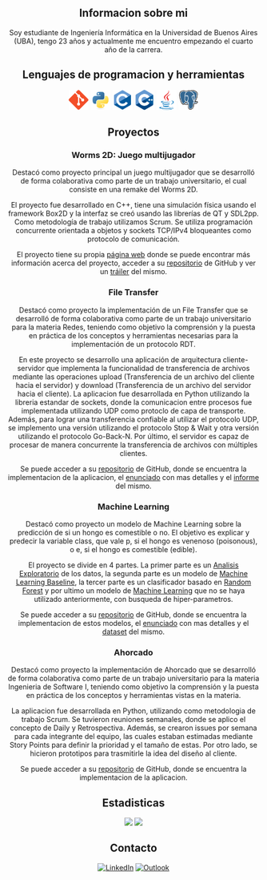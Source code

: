 </div>

<h2 align="center">Informacion sobre mi</h2>

<div align="center">
  Soy estudiante de Ingeniería Informática en la Universidad de Buenos Aires (UBA), tengo 23 años y actualmente me encuentro empezando el cuarto año de la carrera.
</div>

<h2 align="center">Lenguajes de programacion y herramientas</h2>

<p align="center"> 
  <img src="https://github.com/devicons/devicon/blob/v2.15.1/icons/git/git-original.svg" alt="git" width="40" height="40"/> 
  <img src="https://github.com/devicons/devicon/blob/v2.15.1/icons/python/python-original.svg" alt="python" width="40" height="40"/> 
  <img src="https://github.com/devicons/devicon/blob/v2.15.1/icons/c/c-original.svg" alt="c" width="40" height="40"/> 
  <img src="https://github.com/devicons/devicon/blob/v2.15.1/icons/cplusplus/cplusplus-original.svg" alt="cplusplus" width="40" height="40"/> 
  <img src="https://github.com/devicons/devicon/blob/v2.15.1/icons/java/java-original.svg" alt="java" width="40" height="40"/> 
  <img src="https://github.com/devicons/devicon/blob/v2.15.1/icons/postgresql/postgresql-original.svg" alt="java" width="40" height="40"/> 
</p>

<h2 align="center">Proyectos</h2>

<div align="center">
  <h3 align="center">Worms 2D: Juego multijugador</h3>
  <p align="center">
    Destacó como proyecto principal un juego multijugador que se desarrolló de forma colaborativa como parte de un trabajo universitario, el cual consiste en una remake del Worms 2D.
    
  El proyecto fue desarrollado en C++, tiene una simulación física usando el framework Box2D y la interfaz se creó usando las librerías de QT y SDL2pp. Como metodología de trabajo utilizamos Scrum. Se utiliza programación concurrente orientada a objetos y sockets TCP/IPv4 bloqueantes como protocolo de comunicación.
    
  El proyecto tiene su propia <a href="https://alanvaldevenito.github.io">página web</a> donde se puede encontrar más información acerca del proyecto, acceder a su <a href="https://github.com/AlanValdevenito/Worms">repositorio</a> de GitHub y ver un <a href="https://www.youtube.com/watch?v=cXs05yU9hYE">tráiler</a> del mismo.
</div>

<div align="center">
  <h3 align="center">File Transfer</h3>
  <p align="center">
    Destacó como proyecto la implementación de un File Transfer que se desarrolló de forma colaborativa como parte de un trabajo universitario para la materia Redes, teniendo como objetivo la comprensión y la puesta en práctica de los        conceptos y herramientas necesarias para la implementación de un protocolo RDT.
   
   En este proyecto se desarrollo una aplicación de arquitectura cliente-servidor que implementa la funcionalidad de transferencia de archivos mediante las operaciones upload (Transferencia de un archivo del cliente hacia el servidor) y download (Transferencia de un archivo del servidor hacia el cliente). La aplicacion fue desarrollada en Python utilizando la libreria estandar de sockets, donde la comunicacion entre procesos fue implementada utilizando UDP como protoclo de capa de transporte. Además, para lograr una transferencia confiable al utilizar el protocolo UDP, se implemento una versión utilizando el protocolo Stop & Wait y otra versión utilizando el protocolo Go-Back-N. Por último, el servidor es capaz de procesar de manera concurrente la transferencia de archivos con múltiples clientes.
    
  Se puede acceder a su <a href="https://github.com/AlanValdevenito/TP1-Redes">repositorio</a> de GitHub, donde se encuentra la implementacion de la aplicacion, el <a href="https://github.com/AlanValdevenito/TP1-Redes/blob/main/enunciado.pdf">enunciado</a> con mas detalles y el <a href="https://github.com/AlanValdevenito/TP1-Redes/blob/main/informe.pdf">informe</a> del mismo.
</div>

<div align="center">
  <h3 align="center">Machine Learning</h3>
  <p align="center">
    Destacó como proyecto un modelo de Machine Learning sobre la predicción de si un hongo es comestible o no. El objetivo es explicar y predecir la variable class, que vale p, si el hongo es venenoso (poisonous), o e, si el hongo es comestible (edible).

  El proyecto se divide en 4 partes. La primer parte es un <a href="https://github.com/AlanValdevenito/Organizacion-de-Datos/blob/main/ENTREGAS/TP2/PARTE-1/analisis-exploratorio.ipynb">Analisis Exploratorio</a> de los datos, la segunda parte es un modelo de <a href="https://github.com/AlanValdevenito/Organizacion-de-Datos/blob/main/ENTREGAS/TP2/PARTE-2/machine-learning-baseline.ipynb">Machine Learning Baseline</a>, la tercer parte es un clasificador basado en <a href="https://github.com/AlanValdevenito/Organizacion-de-Datos/blob/main/ENTREGAS/TP2/PARTE-3/random-forest.ipynb">Random Forest</a> y por ultimo un modelo de <a href="https://github.com/AlanValdevenito/Organizacion-de-Datos/blob/main/ENTREGAS/TP2/PARTE-4/machine-learning.ipynb">Machine Learning</a> que no se haya utilizado anteriormente, con busqueda de hiper-parametros.

    
  Se puede acceder a su <a href="https://github.com/AlanValdevenito/Organizacion-de-Datos/tree/main/ENTREGAS/TP2">repositorio</a> de GitHub, donde se encuentra la implementacion de estos modelos, el <a href="https://github.com/AlanValdevenito/Organizacion-de-Datos/blob/main/ENTREGAS/TP2/ENUNCIADO.pdf">enunciado</a> con mas detalles y el <a href="https://github.com/AlanValdevenito/Organizacion-de-Datos/blob/main/ENTREGAS/TP2/dataset.zip">dataset</a> del mismo.
</div>

<div align="center">
  <h3 align="center">Ahorcado</h3>
  <p align="center">
    Destacó como proyecto la implementación de Ahorcado que se desarrolló de forma colaborativa como parte de un trabajo universitario para la materia Ingenieria de Software I, teniendo como objetivo la comprensión y la puesta en práctica de los conceptos y herramientas vistas en la materia.
   
   La aplicacion fue desarrollada en Python, utilizando como metodologia de trabajo Scrum. Se tuvieron reuniones semanales, donde se aplico el concepto de Daily y Retrospectiva. Además, se crearon issues por semana para cada integrante del equipo, las cuales estaban estimadas mediante Story Points para definir la prioridad y el tamaño de estas. Por otro lado, se hicieron prototipos para trasmitirle la idea del diseño al cliente.
    
  Se puede acceder a su <a href="https://github.com/AlanValdevenito/Proyecto-AnInfo">repositorio</a> de GitHub, donde se encuentra la implementacion de la aplicacion.
</div>

<h2 align="center">Estadisticas</h2>

<p align= "center">
  <img height= "150" src="https://github-readme-stats.vercel.app/api?username=AlanValdevenito&theme=react&show_icons=true&include_all_commits=true" />
  <img height= "150" src="https://github-readme-stats.vercel.app/api/top-langs/?username=AlanValdevenito&theme=react&layout=compact" />
</p>

<h2 align="center">Contacto</h2>
<div align="center">
  
  [![LinkedIn](https://img.shields.io/badge/linkedin-%230077B5.svg?style=for-the-badge&logo=linkedin&logoColor=white)](https://www.linkedin.com/in/alan-ezequiel-valdevenito-a96299279)
  [![Outlook](https://img.shields.io/badge/Outlook-blue?style=for-the-badge&logo=microsoftoutlook&logoColor=white)](mailto:AlanEzequielValdevenito@outlook.com)
  
</div>
